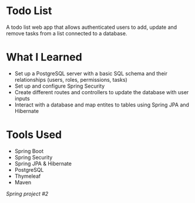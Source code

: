 # Todo List
A todo list web app that allows authenticated users to add, update and remove tasks from a list connected to a database.

# What I Learned
* Set up a PostgreSQL server with a basic SQL schema and their relationships (users, roles, permissions, tasks)
* Set up and configure Spring Security
* Create different routes and controllers to update the database with user inputs
* Interact with a database and map entites to tables using Spring JPA and Hibernate

# Tools Used
* Spring Boot
* Spring Security
* Spring JPA & Hibernate
* PostgreSQL
* Thymeleaf 
* Maven

_Spring project #2_
